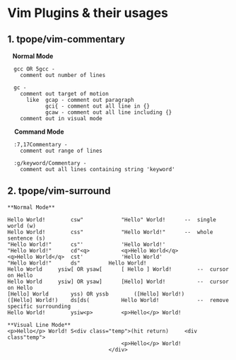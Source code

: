 # Vim Plugins & their usages

## 1. tpope/vim-commentary

    **Normal Mode**
    
      gcc OR 5gcc - 
        comment out number of lines
        
      gc - 
        comment out target of motion
          like  gcap - comment out paragraph
                gci{ - comment out all line in {}
                gcaw - comment out all line including {}
        comment out in visual mode
        
     **Command Mode**
     
      :7,17Commentary -
        comment out range of lines
        
      :g/keyword/Commentary -
        comment out all lines containing string 'keyword'
        
## 2. tpope/vim-surround

	**Normal Mode**
	
	Hello World!		csw"			"Hello" World!		--	single	world (w)
	Hello World!		css"			"Hello World!"		--	whole sentence (s)
	"Hello World!"		cs"'			'Hello World!'
	"Hello World!"		cd"<q>			<q>Hello World</q>
	<q>Hello World</q>	cst'			'Hello World'
	"Hello World!"		ds"			Hello World!
	Hello World		ysiw[ OR ysaw[		[ Hello ] World!		--	cursor on Hello
	Hello World		ysiw] OR ysaw]		[Hello] World!			--	cursor on Hello
	[Hello] World		yss) OR yssb		([Hello] World!)
	([Hello] World!)	ds[ds(			Hello World!			--	remove specific surrounding
	Hello World!		ysiw<p>			<p>Hello</p> World!
	
	**Visual Line Mode**
	<p>Hello</p> World!	S<div class="temp">(hit return)		<div class"temp">
										<p>Hello</p> World!
									</div>
	
